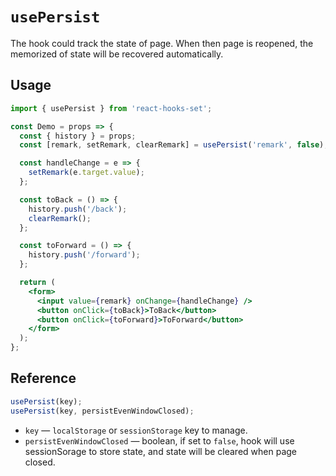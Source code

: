# `usePersist`

The hook could track the state of page. When then page is reopened, the memorized of state will be recovered automatically.

## Usage

```jsx
import { usePersist } from 'react-hooks-set';

const Demo = props => {
  const { history } = props;
  const [remark, setRemark, clearRemark] = usePersist('remark', false);

  const handleChange = e => {
    setRemark(e.target.value);
  };

  const toBack = () => {
    history.push('/back');
    clearRemark();
  };

  const toForward = () => {
    history.push('/forward');
  };

  return (
    <form>
      <input value={remark} onChange={handleChange} />
      <button onClick={toBack}>ToBack</button>
      <button onClick={toForward}>ToForward</button>
    </form>
  );
};
```

## Reference

```js
usePersist(key);
usePersist(key, persistEvenWindowClosed);
```

- `key` &mdash; `localStorage` or `sessionStorage` key to manage.
- `persistEvenWindowClosed` &mdash; boolean, if set to `false`, hook will use sessionSorage to store state, and state will be cleared when page closed.
